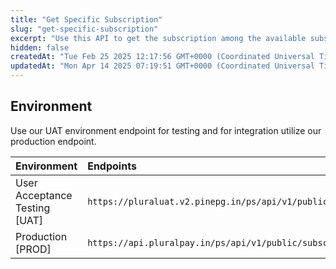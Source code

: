 ```yaml
---
title: "Get Specific Subscription"
slug: "get-specific-subscription"
excerpt: "Use this API to get the subscription among the available subscriptions."
hidden: false
createdAt: "Tue Feb 25 2025 12:17:56 GMT+0000 (Coordinated Universal Time)"
updatedAt: "Mon Apr 14 2025 07:19:51 GMT+0000 (Coordinated Universal Time)"
---
```

## Environment

Use our UAT environment endpoint for testing and for integration utilize our production endpoint.

| Environment                   | Endpoints                                                                         |
| :---------------------------- | :-------------------------------------------------------------------------------- |
| User Acceptance Testing [UAT] | `https://pluraluat.v2.pinepg.in/ps/api/v1/public/subscriptions/{subscription_id}` |
| Production [PROD]             | `https://api.pluralpay.in/ps/api/v1/public/subscriptions/{subscription_id}`       |
